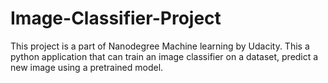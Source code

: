 # Image-Classifier-Project

This project is a part of Nanodegree Machine learning by Udacity.
This a python application that can train an image classifier on a dataset, predict a new image using a pretrained model.
